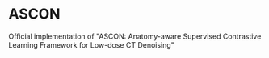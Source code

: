 # ASCON
Official implementation of "ASCON: Anatomy-aware Supervised Contrastive Learning Framework for Low-dose CT Denoising"
